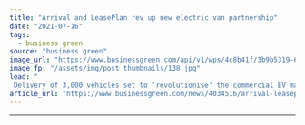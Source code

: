 ```yaml
---
title: "Arrival and LeasePlan rev up new electric van partnership"
date: "2021-07-16"
tags: 
  - business green
source: "business green"
image_url: "https://www.businessgreen.com/api/v1/wps/4c8b41f/3b9b5319-6c64-44ee-b7dc-204f6187f123/3/leaseplan-re-final-2-185x114.jpg"
image_fp: "/assets/img/post_thumbnails/138.jpg"
lead: "
 Delivery of 3,000 vehicles set to 'revolutionise' the commercial EV market, companies claim ..."
article_url: "https://www.businessgreen.com/news/4034516/arrival-leaseplan-rev-electric-van-partnership"
---
```


---

